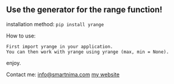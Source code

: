 Use the generator for the range function!
----------------------
installation method:
```pip install yrange```

How to use:
```
First import yrange in your application.
You can then work with yrange using yrange (max, min = None).
```

enjoy.

Contact me: info@smartnima.com
[my website](https://smartnima.com)
